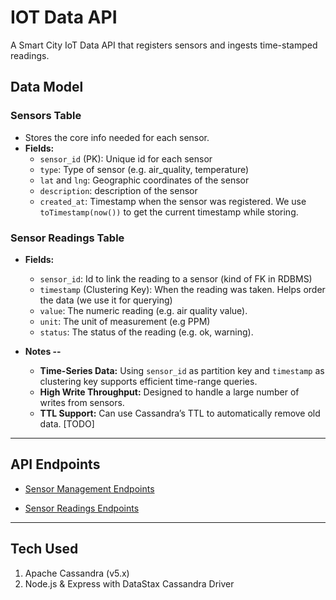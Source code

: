 # IOT Data API

A Smart City IoT Data API that registers sensors and ingests time-stamped readings.

## Data Model

### Sensors Table

- Stores the core info needed for each sensor.
- **Fields:**
  - `sensor_id` (PK): Unique id for each sensor
  - `type`: Type of sensor (e.g. air_quality, temperature)
  - `lat` and `lng`: Geographic coordinates of the sensor
  - `description`: description of the sensor
  - `created_at`: Timestamp when the sensor was registered. We use `toTimestamp(now())` to get the current timestamp while storing.

### Sensor Readings Table

- **Fields:**

  - `sensor_id`: Id to link the reading to a sensor (kind of FK in RDBMS)
  - `timestamp` (Clustering Key): When the reading was taken. Helps order the data (we use it for querying)
  - `value`: The numeric reading (e.g. air quality value).
  - `unit`: The unit of measurement (e.g PPM)
  - `status`: The status of the reading (e.g. ok, warning).

- **Notes --**
  - **Time-Series Data:** Using `sensor_id` as partition key and `timestamp` as clustering key supports efficient time-range queries.
  - **High Write Throughput:** Designed to handle a large number of writes from sensors.
  - **TTL Support:** Can use Cassandra’s TTL to automatically remove old data. [TODO]

---

## API Endpoints

- [Sensor Management Endpoints](./endpoints-test/sensors.http)

- [Sensor Readings Endpoints](./endpoints-test/readings.http)

---

## Tech Used

1. Apache Cassandra (v5.x)
2. Node.js & Express with DataStax Cassandra Driver
